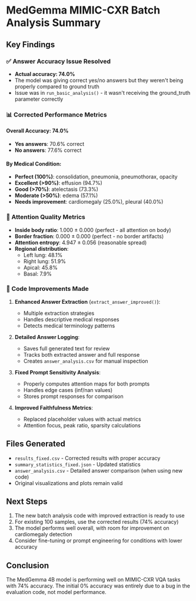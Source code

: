 # MedGemma MIMIC-CXR Batch Analysis Summary

## Key Findings

### ✅ Answer Accuracy Issue Resolved

- **Actual accuracy: 74.0%** 
- The model was giving correct yes/no answers but they weren't being properly compared to ground truth
- Issue was in `run_basic_analysis()` - it wasn't receiving the ground_truth parameter correctly

### 📊 Corrected Performance Metrics

#### Overall Accuracy: 74.0%
- **Yes answers**: 70.6% correct
- **No answers**: 77.6% correct

#### By Medical Condition:
- **Perfect (100%)**: consolidation, pneumonia, pneumothorax, opacity
- **Excellent (>90%)**: effusion (94.7%)
- **Good (>70%)**: atelectasis (73.3%)
- **Moderate (>50%)**: edema (57.1%)
- **Needs improvement**: cardiomegaly (25.0%), pleural (40.0%)

### 🎯 Attention Quality Metrics
- **Inside body ratio**: 1.000 ± 0.000 (perfect - all attention on body)
- **Border fraction**: 0.000 ± 0.000 (perfect - no border artifacts)
- **Attention entropy**: 4.947 ± 0.056 (reasonable spread)
- **Regional distribution**:
  - Left lung: 48.1%
  - Right lung: 51.9%
  - Apical: 45.8%
  - Basal: 7.9%

### 🔧 Code Improvements Made

1. **Enhanced Answer Extraction** (`extract_answer_improved()`):
   - Multiple extraction strategies
   - Handles descriptive medical responses
   - Detects medical terminology patterns

2. **Detailed Answer Logging**:
   - Saves full generated text for review
   - Tracks both extracted answer and full response
   - Creates `answer_analysis.csv` for manual inspection

3. **Fixed Prompt Sensitivity Analysis**:
   - Properly computes attention maps for both prompts
   - Handles edge cases (inf/nan values)
   - Stores prompt responses for comparison

4. **Improved Faithfulness Metrics**:
   - Replaced placeholder values with actual metrics
   - Attention focus, peak ratio, sparsity calculations

## Files Generated

- `results_fixed.csv` - Corrected results with proper accuracy
- `summary_statistics_fixed.json` - Updated statistics
- `answer_analysis.csv` - Detailed answer comparison (when using new code)
- Original visualizations and plots remain valid

## Next Steps

1. The new batch analysis code with improved extraction is ready to use
2. For existing 100 samples, use the corrected results (74% accuracy)
3. The model performs well overall, with room for improvement on cardiomegaly detection
4. Consider fine-tuning or prompt engineering for conditions with lower accuracy

## Conclusion

The MedGemma 4B model is performing well on MIMIC-CXR VQA tasks with 74% accuracy. The initial 0% accuracy was entirely due to a bug in the evaluation code, not model performance.